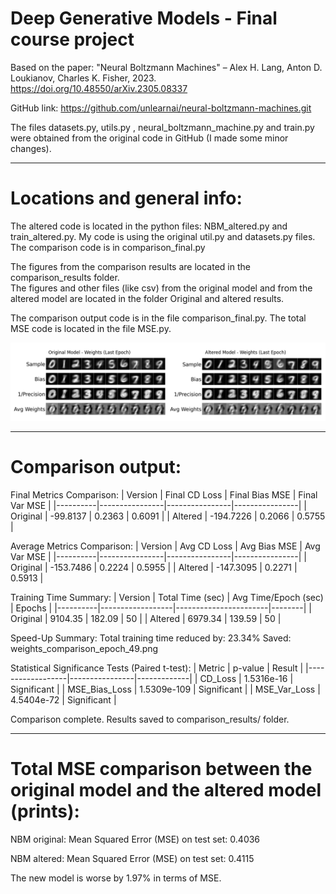 # Deep Generative Models - Final course project

Based on the paper: 
"Neural Boltzmann Machines" – Alex H. Lang, Anton D. Loukianov, Charles K. Fisher, 2023.
https://doi.org/10.48550/arXiv.2305.08337

GitHub link: https://github.com/unlearnai/neural-boltzmann-machines.git

The files datasets.py, utils.py , neural_boltzmann_machine.py and train.py were obtained from the original code in GitHub (I made some minor changes).

--------------------------------------------------------------------------------------------------------------------------------------------------------
 # Locations and general info:

The altered code is located in the python files: NBM_altered.py and train_altered.py.
My code is using the original util.py and datasets.py files.  
The comparison code is in comparison_final.py

The figures from the comparison results are located in the comparison_results folder.   
The figures and other files (like csv) from the original model and from the altered model are located in the folder Original and altered results.

The comparison output code is in the file comparison_final.py.
The total MSE code is located in the file MSE.py.

![Alt text](comparison_results/weights_comparison_epoch_49.png)

-------------------------------------------------------------------------------------------------------------------------------------------------------------------------------------------------------------------------
# Comparison output:

Final Metrics Comparison:
| Version  | Final CD Loss | Final Bias MSE | Final Var MSE |
|----------|----------------|----------------|----------------|
| Original | -99.8137       | 0.2363         | 0.6091         |
| Altered  | -194.7226      | 0.2066         | 0.5755         |

Average Metrics Comparison:
| Version  | Avg CD Loss   | Avg Bias MSE   | Avg Var MSE   |
|----------|----------------|----------------|----------------|
| Original | -153.7486      | 0.2224         | 0.5955         |
| Altered  | -147.3095      | 0.2271         | 0.5913         |

Training Time Summary:
| Version  | Total Time (sec) | Avg Time/Epoch (sec) | Epochs |
|----------|------------------|-----------------------|--------|
| Original | 9104.35          | 182.09                | 50     |
| Altered  | 6979.34          | 139.59                | 50     |

Speed-Up Summary:
Total training time reduced by: 23.34%
Saved: weights_comparison_epoch_49.png

Statistical Significance Tests (Paired t-test):
| Metric           | p-value        | Result      |
|------------------|----------------|-------------|
| CD_Loss          | 1.5316e-16     | Significant |
| MSE_Bias_Loss    | 1.5309e-109    | Significant |
| MSE_Var_Loss     | 4.5404e-72     | Significant |

Comparison complete. Results saved to comparison_results/ folder.

---------------------------------------------------------------------------------------------------------------------------------------------------------------------------------------------------------------------------
# Total MSE comparison between the original model and the altered model (prints):

 NBM original:
 Mean Squared Error (MSE) on test set: 0.4036

  NBM altered:
 Mean Squared Error (MSE) on test set: 0.4115
 
The new model is worse by 1.97% in terms of MSE.
